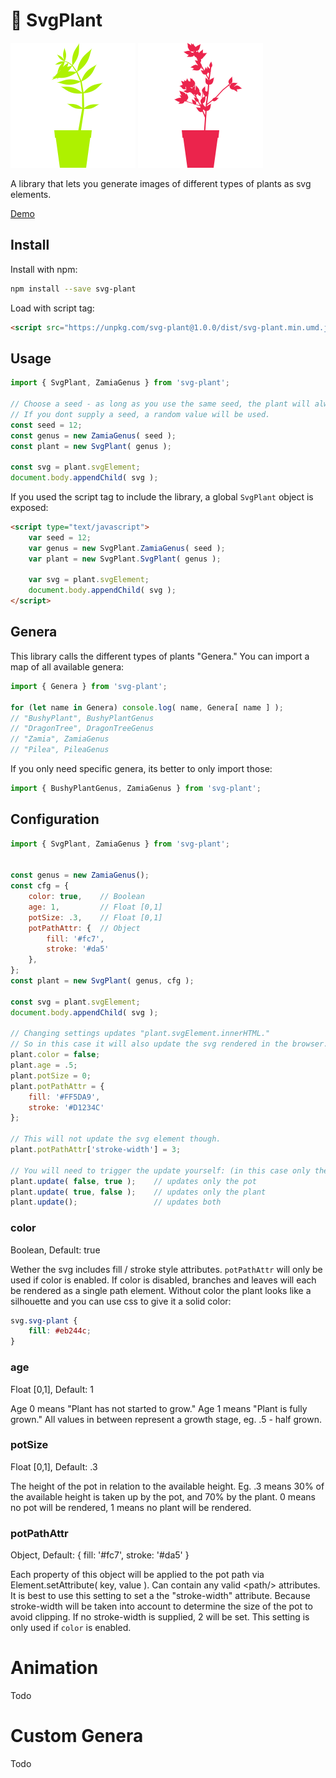 # 🌿 SvgPlant

![Example 1](demo/Example1.svg)
![Example 2](demo/Example2.svg)

A library that lets you generate images of different types of plants as svg elements.

[Demo](https://htmlpreview.github.io/?https://github.com/days-later/svg-plant/blob/main/demo/demo.html)

## Install

Install with npm:

```bash
npm install --save svg-plant
```

Load with script tag:

```html
<script src="https://unpkg.com/svg-plant@1.0.0/dist/svg-plant.min.umd.js"></script>
```

## Usage

```js
import { SvgPlant, ZamiaGenus } from 'svg-plant';

// Choose a seed - as long as you use the same seed, the plant will always come out the same.
// If you dont supply a seed, a random value will be used.
const seed = 12;
const genus = new ZamiaGenus( seed );
const plant = new SvgPlant( genus );

const svg = plant.svgElement;
document.body.appendChild( svg );
```

If you used the script tag to include the library, a global `SvgPlant` object is exposed:

```html
<script type="text/javascript">
    var seed = 12;
    var genus = new SvgPlant.ZamiaGenus( seed );
    var plant = new SvgPlant.SvgPlant( genus );

    var svg = plant.svgElement;
    document.body.appendChild( svg );
</script>
```

## Genera

This library calls the different types of plants "Genera."
You can import a map of all available genera:

```js
import { Genera } from 'svg-plant';

for (let name in Genera) console.log( name, Genera[ name ] );
// "BushyPlant", BushyPlantGenus
// "DragonTree", DragonTreeGenus
// "Zamia", ZamiaGenus
// "Pilea", PileaGenus
```

If you only need specific genera, its better to only import those:

```js
import { BushyPlantGenus, ZamiaGenus } from 'svg-plant';
```

## Configuration

```js
import { SvgPlant, ZamiaGenus } from 'svg-plant';


const genus = new ZamiaGenus();
const cfg = {
    color: true,    // Boolean
    age: 1,         // Float [0,1]
    potSize: .3,    // Float [0,1]
    potPathAttr: {  // Object
        fill: '#fc7',
        stroke: '#da5'
    },
};
const plant = new SvgPlant( genus, cfg );

const svg = plant.svgElement;
document.body.appendChild( svg );

// Changing settings updates "plant.svgElement.innerHTML."
// So in this case it will also update the svg rendered in the browser.
plant.color = false;
plant.age = .5;
plant.potSize = 0;
plant.potPathAttr = {
    fill: '#FF5DA9',
    stroke: '#D1234C'
};

// This will not update the svg element though.
plant.potPathAttr['stroke-width'] = 3;

// You will need to trigger the update yourself: (in this case only the pot would need an update)
plant.update( false, true );    // updates only the pot
plant.update( true, false );    // updates only the plant
plant.update();                 // updates both
```

### color
Boolean, Default: true

Wether the svg includes fill / stroke style attributes.
`potPathAttr` will only be used if color is enabled.
If color is disabled, branches and leaves will each be rendered as a single path element.
Without color the plant looks like a silhouette and you can use css to give it a solid color:

```css
svg.svg-plant {
    fill: #eb244c;
}
```

### age
Float [0,1], Default: 1

Age 0 means "Plant has not started to grow."
Age 1 means "Plant is fully grown."
All values in between represent a growth stage, eg. .5 - half grown.

### potSize
Float [0,1], Default: .3

The height of the pot in relation to the available height.
Eg. .3 means 30% of the available height is taken up by the pot, and 70% by the plant.
0 means no pot will be rendered, 1 means no plant will be rendered.

### potPathAttr
Object, Default: { fill: '#fc7', stroke: '#da5' }

Each property of this object will be applied to the pot path via Element.setAttribute( key, value ).
Can contain any valid &lt;path/> attributes. It is best to use this setting to set a the "stroke-width" attribute.
Because stroke-width will be taken into account to determine the size of the pot to avoid clipping.
If no stroke-width is supplied, 2 will be set. This setting is only used if `color` is enabled.

# Animation

Todo

# Custom Genera

Todo

